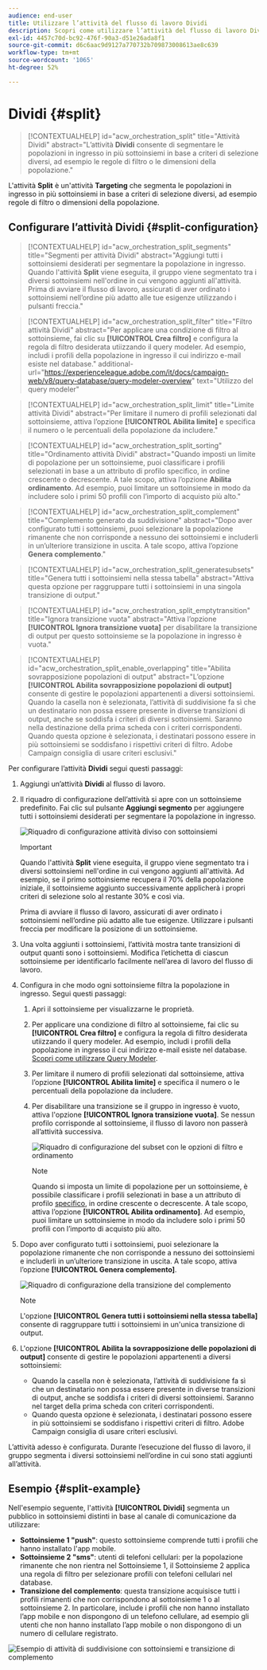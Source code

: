 ```yaml
---
audience: end-user
title: Utilizzare l’attività del flusso di lavoro Dividi
description: Scopri come utilizzare l’attività del flusso di lavoro Dividi
exl-id: 4457c70d-bc92-476f-90a3-d51e26ada8f1
source-git-commit: d6c6aac9d9127a770732b709873008613ae8c639
workflow-type: tm+mt
source-wordcount: '1065'
ht-degree: 52%

---
```


# Dividi {#split}

>[!CONTEXTUALHELP]
>id="acw_orchestration_split"
>title="Attività Dividi"
>abstract="L’attività **Dividi** consente di segmentare le popolazioni in ingresso in più sottoinsiemi in base a criteri di selezione diversi, ad esempio le regole di filtro o le dimensioni della popolazione."

L&#39;attività **Split** è un&#39;attività **Targeting** che segmenta le popolazioni in ingresso in più sottoinsiemi in base a criteri di selezione diversi, ad esempio regole di filtro o dimensioni della popolazione.

## Configurare l’attività Dividi {#split-configuration}

>[!CONTEXTUALHELP]
>id="acw_orchestration_split_segments"
>title="Segmenti per attività Dividi"
>abstract="Aggiungi tutti i sottoinsiemi desiderati per segmentare la popolazione in ingresso. Quando l&#39;attività **Split** viene eseguita, il gruppo viene segmentato tra i diversi sottoinsiemi nell&#39;ordine in cui vengono aggiunti all&#39;attività. Prima di avviare il flusso di lavoro, assicurati di aver ordinato i sottoinsiemi nell’ordine più adatto alle tue esigenze utilizzando i pulsanti freccia."

>[!CONTEXTUALHELP]
>id="acw_orchestration_split_filter"
>title="Filtro attività Dividi"
>abstract="Per applicare una condizione di filtro al sottoinsieme, fai clic su **[!UICONTROL Crea filtro]** e configura la regola di filtro desiderata utiizzando il query modeler. Ad esempio, includi i profili della popolazione in ingresso il cui indirizzo e-mail esiste nel database."
>additional-url="https://experienceleague.adobe.com/it/docs/campaign-web/v8/query-database/query-modeler-overview" text="Utilizzo del query modeler"

>[!CONTEXTUALHELP]
>id="acw_orchestration_split_limit"
>title="Limite attività Dividi"
>abstract="Per limitare il numero di profili selezionati dal sottoinsieme, attiva l’opzione **[!UICONTROL Abilita limite]** e specifica il numero o le percentuali della popolazione da includere."

>[!CONTEXTUALHELP]
>id="acw_orchestration_split_sorting"
>title="Ordinamento attività Dividi"
>abstract="Quando imposti un limite di popolazione per un sottoinsieme, puoi classificare i profili selezionati in base a un attributo di profilo specifico, in ordine crescente o decrescente. A tale scopo, attiva l’opzione **Abilita ordinamento**. Ad esempio, puoi limitare un sottoinsieme in modo da includere solo i primi 50 profili con l’importo di acquisto più alto."

>[!CONTEXTUALHELP]
>id="acw_orchestration_split_complement"
>title="Complemento generato da suddivisione"
>abstract="Dopo aver configurato tutti i sottoinsiemi, puoi selezionare la popolazione rimanente che non corrisponde a nessuno dei sottoinsiemi e includerli in un’ulteriore transizione in uscita. A tale scopo, attiva l’opzione **Genera complemento**."

>[!CONTEXTUALHELP]
>id="acw_orchestration_split_generatesubsets"
>title="Genera tutti i sottoinsiemi nella stessa tabella"
>abstract="Attiva questa opzione per raggruppare tutti i sottoinsiemi in una singola transizione di output."

>[!CONTEXTUALHELP]
>id="acw_orchestration_split_emptytransition"
>title="Ignora transizione vuota"
>abstract="Attiva l’opzione **[!UICONTROL Ignora transizione vuota]** per disabilitare la transizione di output per questo sottoinsieme se la popolazione in ingresso è vuota."

>[!CONTEXTUALHELP]
>id="acw_orchestration_split_enable_overlapping"
>title="Abilita sovrapposizione popolazioni di output"
>abstract="L’opzione **[!UICONTROL Abilita sovrapposizione popolazioni di output]** consente di gestire le popolazioni appartenenti a diversi sottoinsiemi. Quando la casella non è selezionata, l’attività di suddivisione fa sì che un destinatario non possa essere presente in diverse transizioni di output, anche se soddisfa i criteri di diversi sottoinsiemi. Saranno nella destinazione della prima scheda con i criteri corrispondenti. Quando questa opzione è selezionata, i destinatari possono essere in più sottoinsiemi se soddisfano i rispettivi criteri di filtro. Adobe Campaign consiglia di usare criteri esclusivi."

Per configurare l’attività **Dividi** segui questi passaggi:

1. Aggiungi un’attività **Dividi** al flusso di lavoro.

1. Il riquadro di configurazione dell’attività si apre con un sottoinsieme predefinito. Fai clic sul pulsante **Aggiungi segmento** per aggiungere tutti i sottoinsiemi desiderati per segmentare la popolazione in ingresso.

   ![Riquadro di configurazione attività diviso con sottoinsiemi](../assets/workflow-split.png)

   >[!IMPORTANT]
   >
   >Quando l&#39;attività **Split** viene eseguita, il gruppo viene segmentato tra i diversi sottoinsiemi nell&#39;ordine in cui vengono aggiunti all&#39;attività. Ad esempio, se il primo sottoinsieme recupera il 70% della popolazione iniziale, il sottoinsieme aggiunto successivamente applicherà i propri criteri di selezione solo al restante 30% e così via.
   >
   >Prima di avviare il flusso di lavoro, assicurati di aver ordinato i sottoinsiemi nell’ordine più adatto alle tue esigenze. Utilizzare i pulsanti freccia per modificare la posizione di un sottoinsieme.

1. Una volta aggiunti i sottoinsiemi, l’attività mostra tante transizioni di output quanti sono i sottoinsiemi. Modifica l’etichetta di ciascun sottoinsieme per identificarlo facilmente nell’area di lavoro del flusso di lavoro.

1. Configura in che modo ogni sottoinsieme filtra la popolazione in ingresso. Segui questi passaggi:

   1. Apri il sottoinsieme per visualizzarne le proprietà.

   1. Per applicare una condizione di filtro al sottoinsieme, fai clic su **[!UICONTROL Crea filtro]** e configura la regola di filtro desiderata utiizzando il query modeler. Ad esempio, includi i profili della popolazione in ingresso il cui indirizzo e-mail esiste nel database. [Scopri come utilizzare Query Modeler](../../query/query-modeler-overview.md).

   1. Per limitare il numero di profili selezionati dal sottoinsieme, attiva l’opzione **[!UICONTROL Abilita limite]** e specifica il numero o le percentuali della popolazione da includere.

   1. Per disabilitare una transizione se il gruppo in ingresso è vuoto, attiva l&#39;opzione **[!UICONTROL Ignora transizione vuota]**. Se nessun profilo corrisponde al sottoinsieme, il flusso di lavoro non passerà all’attività successiva.

      ![Riquadro di configurazione del subset con le opzioni di filtro e ordinamento](../assets/workflow-split-subset.png)

      >[!NOTE]
      >
      >Quando si imposta un limite di popolazione per un sottoinsieme, è possibile classificare i profili selezionati in base a un attributo di profilo [specifico](../../get-started/attributes.md), in ordine crescente o decrescente. A tale scopo, attiva l’opzione **[!UICONTROL Abilita ordinamento]**. Ad esempio, puoi limitare un sottoinsieme in modo da includere solo i primi 50 profili con l’importo di acquisto più alto.

1. Dopo aver configurato tutti i sottoinsiemi, puoi selezionare la popolazione rimanente che non corrisponde a nessuno dei sottoinsiemi e includerli in un’ulteriore transizione in uscita. A tale scopo, attiva l’opzione **[!UICONTROL Genera complemento]**.

   ![Riquadro di configurazione della transizione del complemento](../assets/workflow-split-complement.png)

   >[!NOTE]
   >
   >L&#39;opzione **[!UICONTROL Genera tutti i sottoinsiemi nella stessa tabella]** consente di raggruppare tutti i sottoinsiemi in un&#39;unica transizione di output.

1. L&#39;opzione **[!UICONTROL Abilita la sovrapposizione delle popolazioni di output]** consente di gestire le popolazioni appartenenti a diversi sottoinsiemi:

   * Quando la casella non è selezionata, l’attività di suddivisione fa sì che un destinatario non possa essere presente in diverse transizioni di output, anche se soddisfa i criteri di diversi sottoinsiemi. Saranno nel target della prima scheda con criteri corrispondenti.
   * Quando questa opzione è selezionata, i destinatari possono essere in più sottoinsiemi se soddisfano i rispettivi criteri di filtro. Adobe Campaign consiglia di usare criteri esclusivi.

L’attività adesso è configurata. Durante l’esecuzione del flusso di lavoro, il gruppo segmenta i diversi sottoinsiemi nell’ordine in cui sono stati aggiunti all’attività.

## Esempio {#split-example}

Nell&#39;esempio seguente, l&#39;attività **[!UICONTROL Dividi]** segmenta un pubblico in sottoinsiemi distinti in base al canale di comunicazione da utilizzare:

* **Sottoinsieme 1 &quot;push&quot;**: questo sottoinsieme comprende tutti i profili che hanno installato l&#39;app mobile.
* **Sottoinsieme 2 &quot;sms&quot;**: utenti di telefoni cellulari: per la popolazione rimanente che non rientra nel Sottoinsieme 1, il Sottoinsieme 2 applica una regola di filtro per selezionare profili con telefoni cellulari nel database.
* **Transizione del complemento**: questa transizione acquisisce tutti i profili rimanenti che non corrispondono al sottoinsieme 1 o al sottoinsieme 2. In particolare, include i profili che non hanno installato l’app mobile e non dispongono di un telefono cellulare, ad esempio gli utenti che non hanno installato l’app mobile o non dispongono di un numero di cellulare registrato.

![Esempio di attività di suddivisione con sottoinsiemi e transizione di complemento](../assets/workflow-split-example.png)